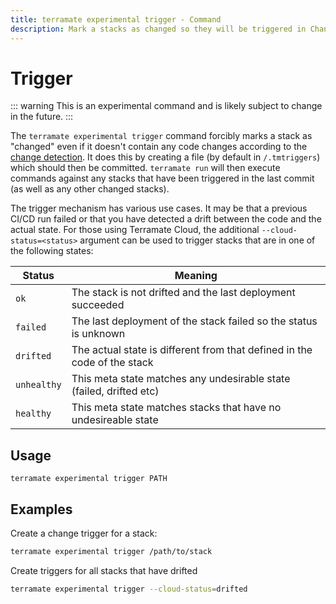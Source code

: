 ```yaml
---
title: terramate experimental trigger - Command
description: Mark a stacks as changed so they will be triggered in Change Detection by using the `terramate experimental trigger` command.
---
```


# Trigger

::: warning
This is an experimental command and is likely subject to change in the future.
:::

The `terramate experimental trigger` command forcibly marks a stack as "changed" even if it doesn't contain any code changes according to the
[change detection](../../change-detection/index.md). It does this by creating a file (by default in `/.tmtriggers`)
which should then be committed. `terramate run` will then execute commands against any stacks that have been triggered
in the last commit (as well as any other changed stacks).

The trigger mechanism has various use cases. It may be that a previous CI/CD run failed or that you have detected a drift between the code and the actual state. For those using Terramate Cloud, the additional `--cloud-status=<status>` argument can be used to trigger stacks that are in one of the following states:

| Status      | Meaning                                                                  |
| ----------- | ------------------------------------------------------------------------ |
| `ok`        | The stack is not drifted and the last deployment succeeded               |
| `failed`    | The last deployment of the stack failed so the status is unknown         |
| `drifted`   | The actual state is different from that defined in the code of the stack |
| `unhealthy` | This meta state matches any undesirable state (failed, drifted etc)      |
| `healthy`   | This meta state matches stacks that have no undesireable state           |

## Usage

`terramate experimental trigger PATH`

## Examples

Create a change trigger for a stack:

```bash
terramate experimental trigger /path/to/stack
```

Create triggers for all stacks that have drifted

```bash
terramate experimental trigger --cloud-status=drifted
```
